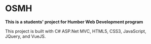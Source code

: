 # OSMH

**This is a students' project for Humber Web Development program**

This project is built with C# ASP.Net MVC, HTML5, CSS3, JavaScript, JQuery, and VueJS.
